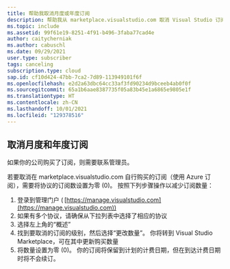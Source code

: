```yaml
---
title: 帮助我取消月度或年度订阅
description: 帮助我从 marketplace.visualstudio.com 取消 Visual Studio 订阅
ms.topic: include
ms.assetid: 99f61e19-8251-4f91-b496-3faba77cad4e
author: caitycherniak
ms.author: cabuschl
ms.date: 09/29/2021
user.type: subscriber
tags: canceling
subscription.type: cloud
sap.id: cf10d424-47bb-7ca2-7d89-113949101f6f
ms.openlocfilehash: e2d2a63dbc64cc33af3fd90234d9bceeb4ab0f0f
ms.sourcegitcommit: 65a1b6aae8387735f05a83b45e1a6865e9805e1f
ms.translationtype: HT
ms.contentlocale: zh-CN
ms.lasthandoff: 10/01/2021
ms.locfileid: "129378516"
---
```

## <a name="canceling-monthly-and-annual-subscriptions"></a>取消月度和年度订阅

如果你的公司购买了订阅，则需要联系管理员。

若要取消在 marketplace.visualstudio.com 自行购买的订阅（使用 Azure 订阅），需要将协议的订阅数设置为零 (0)。 按照下列步骤操作以减少订阅数量： 

1. 登录到管理门户 ( [https://manage.visualstudio.com](https://manage.visualstudio.com))
2. 如果有多个协议，请确保从下拉列表中选择了相应的协议
3. 选择左上角的“概述” 
4. 找到要取消的订阅的级别，然后选择“更改数量”。 你将转到 Visual Studio Marketplace，可在其中更新购买数量
5. 将数量设置为零 (0)。 你的订阅将保留到计划的计费日期，但在到达计费日期时将不会续订。